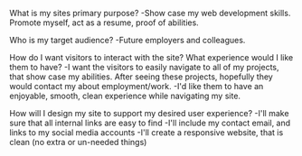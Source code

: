 What is my sites primary purpose?
-Show case my web development skills. Promote myself, act as a resume, proof of abilities.

Who is my target audience?
-Future employers and colleagues.

How do I want visitors to interact with the site? What experience would I like them to have?
-I want the visitors to easily navigate to all of my projects, that show case my abilities. After seeing these projects, hopefully they would contact my about employment/work.
-I'd like them to have an enjoyable, smooth, clean experience while navigating my site.

How will I design my site to support my desired user experience?
-I'll make sure that all internal links are easy to find
-I'll include my contact email, and links to my social media accounts
-I'll create a responsive website, that is clean (no extra or un-needed things)
